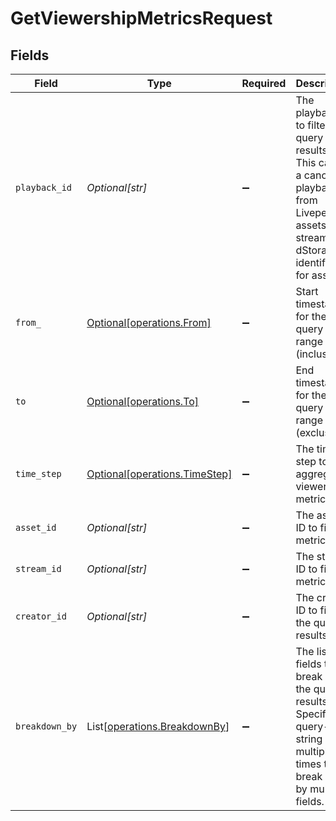 # GetViewershipMetricsRequest


## Fields

| Field                                                                                                                                                 | Type                                                                                                                                                  | Required                                                                                                                                              | Description                                                                                                                                           |
| ----------------------------------------------------------------------------------------------------------------------------------------------------- | ----------------------------------------------------------------------------------------------------------------------------------------------------- | ----------------------------------------------------------------------------------------------------------------------------------------------------- | ----------------------------------------------------------------------------------------------------------------------------------------------------- |
| `playback_id`                                                                                                                                         | *Optional[str]*                                                                                                                                       | :heavy_minus_sign:                                                                                                                                    | The playback ID to filter the query results. This can be a canonical<br/>playback ID from Livepeer assets or streams, or dStorage identifiers<br/>for assets<br/> |
| `from_`                                                                                                                                               | [Optional[operations.From]](../../models/operations/from_.md)                                                                                         | :heavy_minus_sign:                                                                                                                                    | Start timestamp for the query range (inclusive)                                                                                                       |
| `to`                                                                                                                                                  | [Optional[operations.To]](../../models/operations/to.md)                                                                                              | :heavy_minus_sign:                                                                                                                                    | End timestamp for the query range (exclusive)                                                                                                         |
| `time_step`                                                                                                                                           | [Optional[operations.TimeStep]](../../models/operations/timestep.md)                                                                                  | :heavy_minus_sign:                                                                                                                                    | The time step to aggregate viewership metrics by                                                                                                      |
| `asset_id`                                                                                                                                            | *Optional[str]*                                                                                                                                       | :heavy_minus_sign:                                                                                                                                    | The asset ID to filter metrics for                                                                                                                    |
| `stream_id`                                                                                                                                           | *Optional[str]*                                                                                                                                       | :heavy_minus_sign:                                                                                                                                    | The stream ID to filter metrics for                                                                                                                   |
| `creator_id`                                                                                                                                          | *Optional[str]*                                                                                                                                       | :heavy_minus_sign:                                                                                                                                    | The creator ID to filter the query results                                                                                                            |
| `breakdown_by`                                                                                                                                        | List[[operations.BreakdownBy](../../models/operations/breakdownby.md)]                                                                                | :heavy_minus_sign:                                                                                                                                    | The list of fields to break down the query results. Specify this<br/>query-string multiple times to break down by multiple fields.<br/>               |